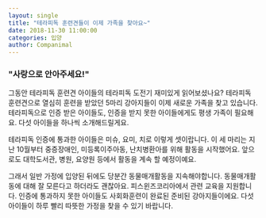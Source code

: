 ```yaml
---
layout: single
title: "테라피독 훈련견들이 이제 가족을 찾아요~"
date: 2018-11-30 11:00:00
categories: 입양
author: Companimal
---
```


### "사랑으로 안아주세요!"

그동안 테라피독 훈련견 아이들의 테라피독 도전기 재미있게 읽어보셨나요? 테라피독 훈련견으로 열심히 훈련을 받았던 5마리 강아지들이 이제 새로운 가족을 찾고 있습니다. 테라피독으로 인증 받은 아이들도, 인증을 받지 못한 아이들에게도 평생 가족이 필요해요. 다섯 아이들을 하나씩 소개해드릴게요.

테라피독 인증에 통과한 아이들은 미슈, 요미, 치로 이렇게 셋이랍니다. 이 세 마리는 지난 10월부터 중증장애인, 미등록이주아동, 난치병환아를 위해 활동을 시작했어요. 앞으로도 대학도서관, 병원, 요양원 등에서 활동을 계속 할 예정이예요.

그래서 일반 가정에 입양된 뒤에도 당분간 동물매개활동을 지속해야합니다. 동물매개활동에 대해 잘 모른다고 하더라도 괜찮아요. 피스윈즈코리아에서 관련 교육을 지원합니다. 인증에 통과하지 못한 아이들도 사회화훈련이 완료된 준비된 강아지들이에요. 다섯 아이들이 하루 빨리 따뜻한 가정을 찾을 수 있기 바랍니다.
